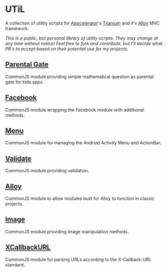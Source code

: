 # UTiL
A collection of utility scripts for [Appcelerator](http://www.appcelerator.com)'s [Titanium](http://www.appcelerator.com/platform) and it's [Alloy](http://projects.appcelerator.com/alloy/docs/Alloy-bootstrap/index.html) MVC framework.

*This is a public, but personal library of utility scripts. They may change at any time without notice! Feel free to fork and contribute, but I'll decide what PR's to accept based on their potential use for my projects.*

## [Parental Gate](https://github.com/FokkeZB/UTiL/tree/master/gate)
CommonJS module providing simple mathematical question as parental gate for kids apps.

## [Facebook](https://github.com/FokkeZB/UTiL/tree/master/facebook)
CommonJS module wrapping the Facebook module with additional methods.

## [Menu](https://github.com/FokkeZB/UTiL/tree/master/menu)
CommonJS module for managing the Android Activity Menu and ActionBar.

## [Validate](https://github.com/FokkeZB/UTiL/tree/master/validate)
CommonJS module providing validation.

## [Alloy](https://github.com/FokkeZB/UTiL/tree/master/alloy)
CommonJS module to allow modules built for Alloy to function in classic projects.

## [Image](https://github.com/FokkeZB/UTiL/tree/master/image)
CommonJS module providing image manipulation methods.

## [XCallbackURL](https://github.com/FokkeZB/UTiL/tree/master/XCallbackURL)
CommonJS module for parsing URLs according to the X-Callback-URL standard.